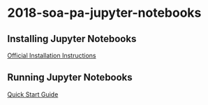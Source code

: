 # 2018-soa-pa-jupyter-notebooks

## Installing Jupyter Notebooks
[Official Installation Instructions](http://jupyter.org/install)

## Running Jupyter Notebooks
[Quick Start Guide](https://jupyter-notebook-beginner-guide.readthedocs.io/en/latest/execute.html)


